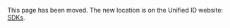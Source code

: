 This page has been moved. The new location is on the Unified ID website: [SDKs](https://unifiedid.com/docs/sdks/summary-sdks).
